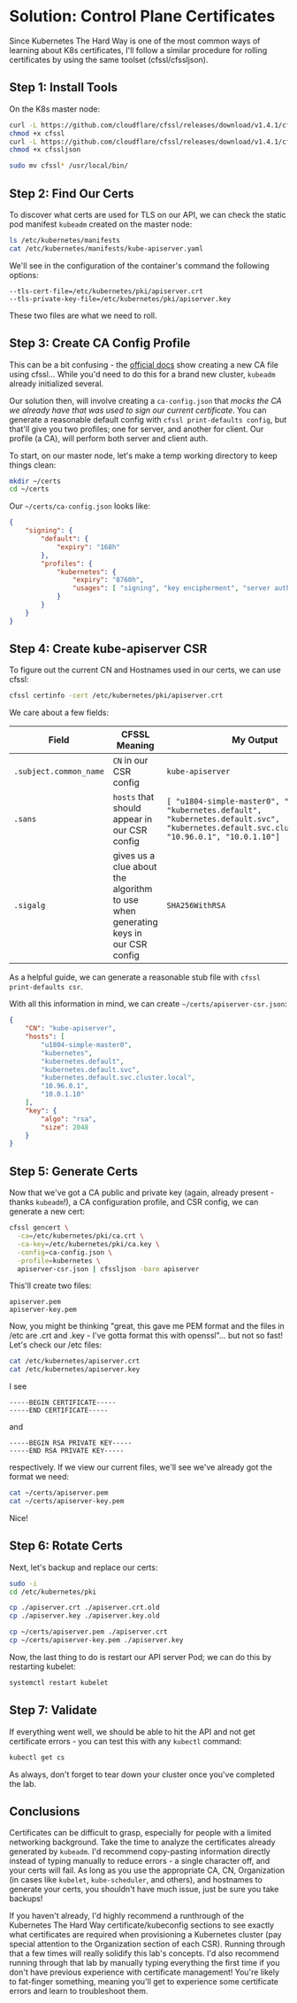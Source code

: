 # Solution: Control Plane Certificates

Since Kubernetes The Hard Way is one of the most common ways of learning about
K8s certificates, I'll follow a similar procedure for rolling certificates by
using the same toolset (cfssl/cfssljson).

## Step 1: Install Tools

On the K8s master node:

```sh
curl -L https://github.com/cloudflare/cfssl/releases/download/v1.4.1/cfssl_1.4.1_linux_amd64 -o cfssl
chmod +x cfssl
curl -L https://github.com/cloudflare/cfssl/releases/download/v1.4.1/cfssljson_1.4.1_linux_amd64 -o cfssljson
chmod +x cfssljson

sudo mv cfssl* /usr/local/bin/
```

## Step 2: Find Our Certs

To discover what certs are used for TLS on our API, we can check the static pod
manifest `kubeadm` created on the master node:

```sh
ls /etc/kubernetes/manifests
cat /etc/kubernetes/manifests/kube-apiserver.yaml
```

We'll see in the configuration of the container's command the following options:

```text
--tls-cert-file=/etc/kubernetes/pki/apiserver.crt
--tls-private-key-file=/etc/kubernetes/pki/apiserver.key
```

These two files are what we need to roll.

## Step 3: Create CA Config Profile

This can be a bit confusing - the [official docs](https://kubernetes.io/docs/concepts/cluster-administration/certificates/#distributing-self-signed-ca-certificate)
show creating a new CA file using cfssl... While you'd need to do this for a
brand new cluster, `kubeadm` already initialized several.

Our solution then, will involve creating a `ca-config.json` that *mocks the
CA we already have that was used to sign our current certificate*. You can generate a
reasonable default config with `cfssl print-defaults config`, but that'll give
you two profiles; one for server, and another for client. Our profile (a CA),
will perform both server and client auth.

To start, on our master node, let's make a temp working directory to keep things
clean:

```sh
mkdir ~/certs
cd ~/certs
```

Our `~/certs/ca-config.json` looks like:

```json
{
    "signing": {
        "default": {
            "expiry": "168h"
        },
        "profiles": {
            "kubernetes": {
                "expiry": "8760h",
                "usages": [ "signing", "key encipherment", "server auth", "client auth" ]
            }
        }
    }
}
```

## Step 4: Create kube-apiserver CSR

To figure out the current CN and Hostnames used in our certs, we can use cfssl:

```sh
cfssl certinfo -cert /etc/kubernetes/pki/apiserver.crt
```

We care about a few fields:

|Field|CFSSL Meaning|My Output|
|--|--|--|
|`.subject.common_name`|`CN` in our CSR config|`kube-apiserver`|
|`.sans`|`hosts` that should appear in our CSR config|`[ "u1804-simple-master0", "kubernetes", "kubernetes.default", "kubernetes.default.svc", "kubernetes.default.svc.cluster.local", "10.96.0.1", "10.0.1.10"]`|
|`.sigalg`|gives us a clue about the algorithm to use when generating keys in our CSR config|`SHA256WithRSA`|

As a helpful guide, we can generate a reasonable stub file with `cfssl print-defaults csr`.

With all this information in mind, we can create `~/certs/apiserver-csr.json`:

```json
{
    "CN": "kube-apiserver",
    "hosts": [
        "u1804-simple-master0",
        "kubernetes",
        "kubernetes.default",
        "kubernetes.default.svc",
        "kubernetes.default.svc.cluster.local",
        "10.96.0.1",
        "10.0.1.10"
    ],
    "key": {
        "algo": "rsa",
        "size": 2048
    }
}
```

## Step 5: Generate Certs

Now that we've got a CA public and private key (again, already present - thanks
`kubeadm`!), a CA configuration profile, and CSR config, we can generate a new cert:

```sh
cfssl gencert \
  -ca=/etc/kubernetes/pki/ca.crt \
  -ca-key=/etc/kubernetes/pki/ca.key \
  -config=ca-config.json \
  -profile=kubernetes \
  apiserver-csr.json | cfssljson -bare apiserver
```

This'll create two files:

```text
apiserver.pem
apiserver-key.pem
```

Now, you might be thinking "great, this gave me PEM format and the files in /etc
are .crt and .key - I've gotta format this with openssl"... but not so fast! Let's
check our /etc files:

```sh
cat /etc/kubernetes/apiserver.crt
cat /etc/kubernetes/apiserver.key
```

I see

```text
-----BEGIN CERTIFICATE-----
-----END CERTIFICATE-----
```

and

```text
-----BEGIN RSA PRIVATE KEY-----
-----END RSA PRIVATE KEY-----
```

respectively. If we view our current files, we'll see we've already got the
format we need:

```sh
cat ~/certs/apiserver.pem
cat ~/certs/apiserver-key.pem
```

Nice!

## Step 6: Rotate Certs

Next, let's backup and replace our certs:

```sh
sudo -i
cd /etc/kubernetes/pki

cp ./apiserver.crt ./apiserver.crt.old
cp ./apiserver.key ./apiserver.key.old

cp ~/certs/apiserver.pem ./apiserver.crt
cp ~/certs/apiserver-key.pem ./apiserver.key
```

Now, the last thing to do is restart our API server Pod; we can do this by restarting
kubelet:

```sh
systemctl restart kubelet
```

## Step 7: Validate

If everything went well, we should be able to hit the API and not get certificate
errors - you can test this with any `kubectl` command:

```sh
kubectl get cs
```

As always, don't forget to tear down your cluster once you've completed the lab.

## Conclusions

Certificates can be difficult to grasp, especially for people with a limited
networking background. Take the time to analyze the certificates already generated
by `kubeadm`. I'd recommend copy-pasting information directly instead of typing
manually to reduce errors - a single character off, and your certs will fail.
As long as you use the appropriate CA, CN, Organization (in cases like `kubelet`,
 `kube-scheduler`, and others), and hostnames to generate your certs, you
shouldn't have much issue, just be sure you take backups!

If you haven't already, I'd highly recommend a runthrough of the Kubernetes The
Hard Way certificate/kubeconfig sections to see exactly what certificates are
required when provisioning a Kubernetes cluster (pay special attention to the Organization
section of each CSR). Running through that a few times will really solidify
this lab's concepts. I'd also recommend running through that
lab by manually typing everything the first time if you don't have previous
experience with certificate management! You're likely to fat-finger something,
meaning you'll get to experience some certificate errors and learn to troubleshoot
them.

